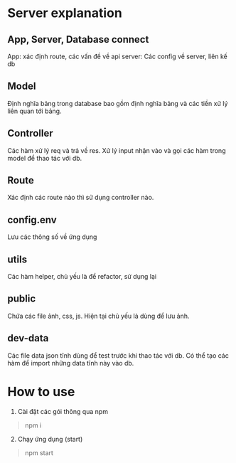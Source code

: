 # Server explanation

## App, Server, Database connect
App: xác định route, các vấn đề về api
server: Các config về server, liên kế db

## Model
Định nghĩa bảng trong database bao gồm định nghĩa bảng và các tiền xử lý liên quan tới bảng.

## Controller
Các hàm xử lý req và trả về res. Xử lý input nhận vào và gọi các hàm trong model để thao tác với db.

## Route
Xác định các route nào thì sử dụng controller nào.

## config.env
Lưu các thông số về ứng dụng

## utils
Các hàm helper, chủ yếu là để refactor, sử dụng lại

## public
Chứa các file ảnh, css, js. Hiện tại chủ yếu là dùng để lưu ảnh.

## dev-data
Các file data json tĩnh dùng để test trước khi thao tác với db. Có thể tạo các hàm để import những data tĩnh này vào db. 

# How to use
1. Cài đặt các gói thông qua npm
> npm i
2. Chạy ứng dụng (start)
> npm start